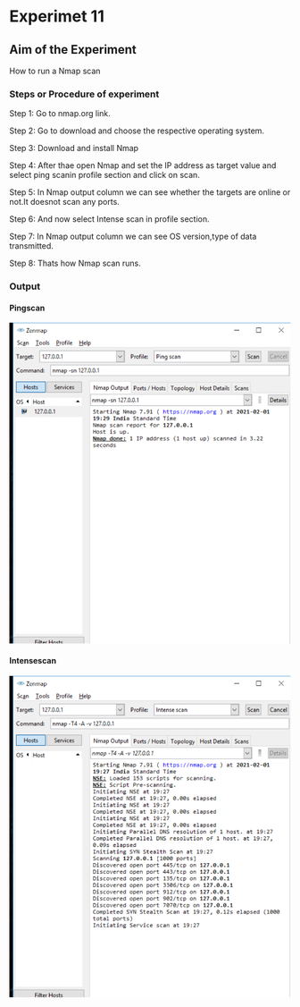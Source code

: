 # Experimet 11

## Aim of the Experiment
How to run a Nmap scan

### Steps or Procedure of experiment

Step 1: Go to nmap.org link.

Step 2: Go to download and choose the respective operating system.

Step 3: Download and install Nmap

Step 4: After thae open Nmap and set the IP address as target value and select ping scanin profile section and click on scan. 

Step 5: In Nmap output column we can see whether the targets are online or not.It doesnot scan any ports.

Step 6: And now select Intense scan in profile section.

Step 7: In Nmap output column we can see OS version,type of data transmitted.

Step 8: Thats how Nmap scan runs.


### Output

#### Pingscan

![output](pingscan.png)

#### Intensescan

![output](intensescan.png)
